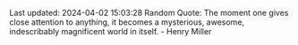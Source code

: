 Last updated: 2024-04-02 15:03:28
Random Quote: The moment one gives close attention to anything, it becomes a mysterious, awesome, indescribably magnificent world in itself. - Henry Miller